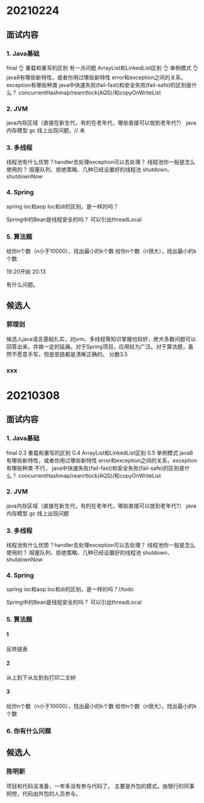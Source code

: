 # 20210224

## 面试内容
### 1. Java基础
final 👌
重载和重写的区别 有一点问题
ArrayList和LinkedList区别 👌
单例模式 👌
java8有哪些新特性，或者你用过哪些新特性
error和exception之间的关系，exception有哪些种类
java中快速失败(fail-fast)和安全失败(fail-safe)的区别是什么？
concurrentHashmap/reanrtlock(AQS)/和copyOnWriteList

### 2. JVM
java内存区域（直接在新生代，有的在老年代，哪些直接可以放到老年代?）
java内存模型
gc 线上出现问题，// 未


### 3. 多线程
线程池有什么优势？handler去处理exception可以去处理？
线程池你一般是怎么使用的？
阻塞队列、拒绝策略、几种已经设置好的线程池
shutdown、shutdownNow

### 4. Spring
spring ioc和aop
Ioc和di的区别，是一样的吗？

Spring中的Bean是线程安全的吗？
可以引出threadLocal

### 5. 算法题
给你n个数（n小于10000），找出最小的k个数
给你n个数（n很大），找出最小的k个数

19:20开始
20:13

有什么问题。

## 候选人
### 郭理剑
候选人java语言基础扎实，对jvm、多线程等知识掌握也较好，绝大多数问题可以回答出来，并做一定的延展。对于Spring项目，应用较为广泛。对于算法题，虽然不愿意手写，但是思路都是清晰正确的。
分数3.5
### xxx


# 20210308

## 面试内容
### 1. Java基础
final 0.3
重载和重写的区别 0.4
ArrayList和LinkedList区别 0.5
单例模式
java8有哪些新特性，或者你用过哪些新特性
error和exception之间的关系，exception有哪些种类 不行，
java中快速失败(fail-fast)和安全失败(fail-safe)的区别是什么？
concurrentHashmap/reanrtlock(AQS)/和copyOnWriteList

### 2. JVM
java内存区域（直接在新生代，有的在老年代，哪些直接可以放到老年代?）
java内存模型
gc 线上出现问题


### 3. 多线程
线程池有什么优势？handler去处理exception可以去处理？
线程池你一般是怎么使用的？
阻塞队列、拒绝策略、几种已经设置好的线程池
shutdown、shutdownNow

### 4. Spring
spring ioc和aop
Ioc和di的区别，是一样的吗？//todo

Spring中的Bean是线程安全的吗？
可以引出threadLocal

### 5. 算法题
#### 1
反转链表
#### 2
从上到下从左到右打印二叉树
#### 3
给你n个数（n小于10000），找出最小的k个数
给你n个数（n很大），找出最小的k个数

### 6. 你有什么问题

## 候选人
### 陈明新
项目和代码没准备，一年多没有参与代码了。
主要是外包的模式。由银行的同事把控，代码由外包的人员参与。













